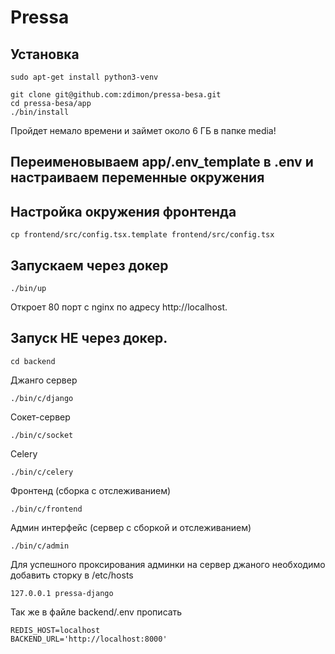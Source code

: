# Pressa

## Установка

    sudo apt-get install python3-venv

    git clone git@github.com:zdimon/pressa-besa.git
    cd pressa-besa/app
    ./bin/install

Пройдет немало времени и займет около 6 ГБ в папке media!

## Переименовываем app/.env_template в .env и настраиваем переменные окружения

## Настройка окружения фронтенда

    cp frontend/src/config.tsx.template frontend/src/config.tsx


## Запускаем через докер

    ./bin/up

Откроет 80 порт с nginx по адресу http://localhost.

## Запуск НЕ через докер.

    cd backend

Джанго сервер

    ./bin/c/django

Сокет-сервер

    ./bin/c/socket

Celery

    ./bin/c/celery

Фронтенд (сборка с отслеживанием)

    ./bin/c/frontend

Админ интерфейс (сервер с сборкой и отслеживанием)

    ./bin/c/admin

Для успешного проксирования админки на сервер джаного необходимо добавить сторку в /etc/hosts

    127.0.0.1 pressa-django

Так же в файле backend/.env прописать  

    REDIS_HOST=localhost
    BACKEND_URL='http://localhost:8000'






